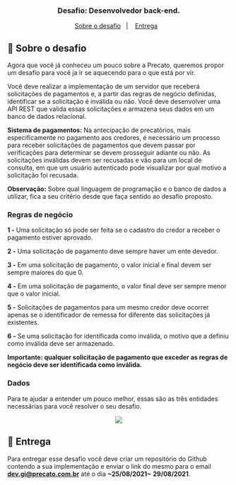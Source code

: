 <h3 align="center">
  Desafio: Desenvolvedor back-end.
</h3>

<p align="center">
  <a href="#rocket-sobre-o-desafio">Sobre o desafio</a>&nbsp;&nbsp;&nbsp;|&nbsp;&nbsp;&nbsp;
  <a href="#calendar-entrega">Entrega</a>&nbsp;&nbsp;&nbsp;
</p>

## :rocket: Sobre o desafio

Agora que você já conheceu um pouco sobre a Precato, queremos propor um desafio para você ja ir se aquecendo para o que está por vir.

Você deve realizar a implementação de um servidor que receberá solicitações de pagamentos e, a partir das regras de negócio definidas, identificar se a solicitação é inválida ou não. Você deve desenvolver uma API REST que valida essas solicitações e armazena seus dados em um banco de dados relacional.

**Sistema de pagamentos:** Na antecipação de precatórios, mais especificamente no pagamento aos credores, é necessário um processo para receber solicitações de pagamentos que devem passar por verificações para determinar se devem prosseguir adiante ou não. As solicitações inválidas devem ser recusadas e vão para um local de consulta, em que um usuário autenticado pode visualizar por qual motivo a solicitação foi recusada.

**Observação:** Sobre qual linguagem de programação e o banco de dados a utilizar, fica a seu critério desde que faça sentido ao desafio proposto.

### Regras de negócio

**1 -** Uma solicitação só pode ser feita se o cadastro do credor a receber o pagamento estiver aprovado.

**2 -** Uma solicitação de pagamento deve sempre haver um ente devedor.

**3 -** Em uma solicitação de pagamento, o valor inicial e final devem ser sempre maiores do que 0.

**4 -** Em uma solicitação de pagamento, o valor final deve ser sempre menor que o valor inicial.

**5 -** Solicitações de pagamentos para um mesmo credor deve ocorrer apenas se o identificador de remessa for diferente das solicitações já existentes.

**6 -** Se uma solicitação for identificada como inválida, o motivo que a definiu como inválida deve ser armazenado.

**Importante: qualquer solicitação de pagamento que exceder as regras de negócio deve ser identificada como inválida.**

### Dados

Para te ajudar a entender um pouco melhor, essas são as três entidades necessárias para você resolver o seu desafio.

<p align="center">
  <img  src="./assets/database.jpg">
</p>

## :calendar: Entrega

Para entregar esse desafio você deve criar um repositório do Github contendo a sua implementação e enviar o link do mesmo para o email **dev.gi@precato.com.br** até o dia **~25/08/2021~** **29/08/2021**.
